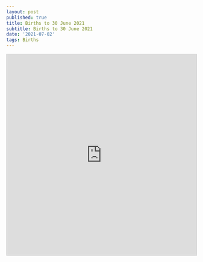 ```yaml
---
layout: post
published: true
title: Births to 30 June 2021
subtitle: Births to 30 June 2021
date: '2021-07-02'
tags: Births
---
```


<iframe class="airtable-embed" src="https://airtable.com/embed/shrtoRMNh8A98RsCi?backgroundColor=pink&viewControls=on" frameborder="0" onmousewheel="" width="100%" height="533" style="background: transparent; border: 1px solid #ccc;"></iframe>


